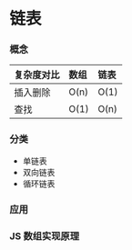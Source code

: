 # 链表
### 概念
| 复杂度对比 | 数组| 链表 |
| :-------  | :----| :--- |
| 插入删除  |O(n)|O(1) |
| 查找| O(1) | O(n) |
### 分类
- 单链表
- 双向链表
- 循环链表

### 应用

### JS 数组实现原理
